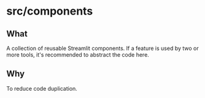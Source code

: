 # src/components

## What

A collection of reusable Streamlit components. If a feature is used by two or
more tools, it's recommended to abstract the code here.

## Why

To reduce code duplication.
